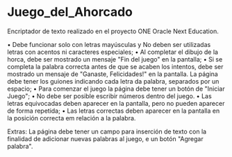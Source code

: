 # Juego_del_Ahorcado
Encriptador de texto realizado en el proyecto ONE Oracle Next Education.

• Debe funcionar solo con letras mayúsculas y No deben ser utilizadas letras con acentos ni caracteres especiales;
• Al completar el dibujo de la horca, debe ser mostrado un mensaje "Fin del juego" en la pantalla;
• Si se completa la palabra correcta antes de que se acaben los intentos, debe ser mostrado un mensaje de "Ganaste, Felicidades!" en la pantalla.
La página debe tener los guiones indicando cada letra da palabra, separados por un espacio;
• Para comenzar el juego la página debe tener un botón de "Iniciar Juego";
• No debe ser posible escribir números dentro del juego.
• Las letras equivocadas deben aparecer en la pantalla, pero no pueden aparecer de forma repetida;
• Las letras correctas deben aparecer en la pantalla en la posición correcta em relación a la palabra.

Extras:
La página debe tener un campo para inserción de texto con la finalidad de adicionar nuevas palabras al juego, e un botón "Agregar palabra".
